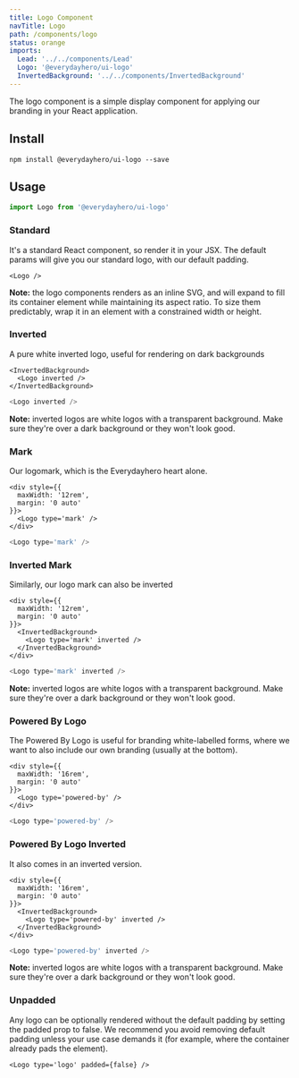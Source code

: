 ```yaml
---
title: Logo Component
navTitle: Logo
path: /components/logo
status: orange
imports:
  Lead: '../../components/Lead'
  Logo: '@everydayhero/ui-logo'
  InvertedBackground: '../../components/InvertedBackground'
---
```


The logo component is a simple display component for applying our branding in
your React application.

## Install

```shell
npm install @everydayhero/ui-logo --save
```

## Usage

```js
import Logo from '@everydayhero/ui-logo'
```

### Standard

It's a standard React component, so render it in your JSX. The default
params will give you our standard logo, with our default padding.

```render source html
<Logo />
```

**Note:** the logo components renders as an inline SVG, and will expand to fill
its container element while maintaining its aspect ratio. To size them
predictably, wrap it in an element with a constrained width or height.

### Inverted

A pure white inverted logo, useful for rendering on dark backgrounds

```render html
<InvertedBackground>
  <Logo inverted />
</InvertedBackground>
```

```js
<Logo inverted />
```

**Note:** inverted logos are white logos with a transparent background. Make
sure they're over a dark background or they won't look good.

### Mark

Our logomark, which is the Everydayhero heart alone.

```render html
<div style={{
  maxWidth: '12rem',
  margin: '0 auto'
}}>
  <Logo type='mark' />
</div>
```

```js
<Logo type='mark' />
```

### Inverted Mark

Similarly, our logo mark can also be inverted

```render html
<div style={{
  maxWidth: '12rem',
  margin: '0 auto'
}}>
  <InvertedBackground>
    <Logo type='mark' inverted />
  </InvertedBackground>
</div>
```

```js
<Logo type='mark' inverted />
```

**Note:** inverted logos are white logos with a transparent background. Make
sure they're over a dark background or they won't look good.

### Powered By Logo

The Powered By Logo is useful for branding white-labelled forms, where we want
to also include our own branding (usually at the bottom).

```render html
<div style={{
  maxWidth: '16rem',
  margin: '0 auto'
}}>
  <Logo type='powered-by' />
</div>
```

```js
<Logo type='powered-by' />
```

### Powered By Logo Inverted

It also comes in an inverted version.

```render html
<div style={{
  maxWidth: '16rem',
  margin: '0 auto'
}}>
  <InvertedBackground>
    <Logo type='powered-by' inverted />
  </InvertedBackground>
</div>
```

```js
<Logo type='powered-by' inverted />
```

**Note:** inverted logos are white logos with a transparent background. Make
sure they're over a dark background or they won't look good.

### Unpadded

Any logo can be optionally rendered without the default padding by setting the
padded prop to false. We recommend you avoid removing default padding unless
your use case demands it (for example, where the container already pads the
element).


```render source html
<Logo type='logo' padded={false} />
```
